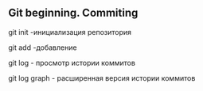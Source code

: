 ## Git beginning. Commiting

git init -инициализация репозитория

git add -добавление 

git log - просмотр истории коммитов

git log graph - расширенная версия истории коммитов